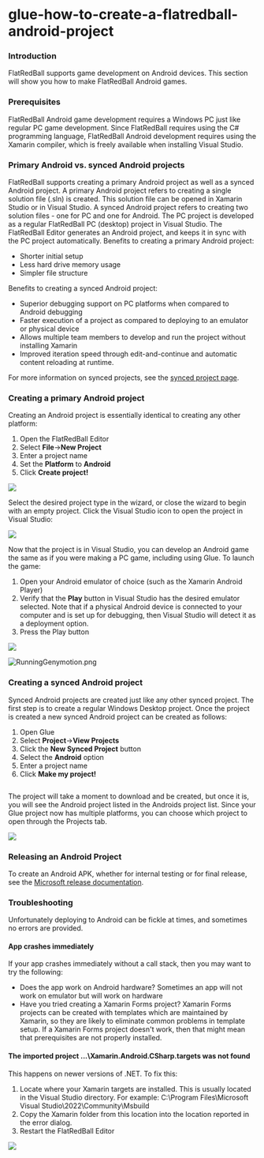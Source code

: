 # glue-how-to-create-a-flatredball-android-project

### Introduction

FlatRedBall supports game development on Android devices. This section will show you how to make FlatRedBall Android games.

### Prerequisites

FlatRedBall Android game development requires a Windows PC just like regular PC game development. Since FlatRedBall requires using the C# programming language, FlatRedBall Android development requires using the Xamarin compiler, which is freely available when installing Visual Studio.

### Primary Android vs. synced Android projects

FlatRedBall supports creating a primary Android project as well as a synced Android project. A primary Android project refers to creating a single solution file (.sln) is created. This solution file can be opened in Xamarin Studio or in Visual Studio. A synced Android project refers to creating two solution files - one for PC and one for Android. The PC project is developed as a regular FlatRedBall PC (desktop) project in Visual Studio. The FlatRedBall Editor generates an Android project, and keeps it in sync with the PC project automatically. Benefits to creating a primary Android project:

* Shorter initial setup
* Less hard drive memory usage
* Simpler file structure

Benefits to creating a synced Android project:

* Superior debugging support on PC platforms when compared to Android debugging
* Faster execution of a project as compared to deploying to an emulator or physical device
* Allows multiple team members to develop and run the project without installing Xamarin
* Improved iteration speed through edit-and-continue and automatic content reloading at runtime.

For more information on synced projects, see the [synced project page](../../../../../frb/docs/index.php).

### Creating a primary Android project

Creating an Android project is essentially identical to creating any other platform:

1. Open the FlatRedBall Editor
2. Select **File**->**New Project**
3. Enter a project name
4. Set the **Platform** to **Android**
5. Click **Create project!**

![](../../../../../media/2022-03-img_6235dcc952264.png)

Select the desired project type in the wizard, or close the wizard to begin with an empty project. Click the Visual Studio icon to open the project in Visual Studio:

![](../../../../../media/2022-03-img_6235dd408496f.png)

Now that the project is in Visual Studio, you can develop an Android game the same as if you were making a PC game, including using Glue. To launch the game:

1. Open your Android emulator of choice (such as the Xamarin Android Player)
2. Verify that the **Play** button in Visual Studio has the desired emulator selected. Note that if a physical Android device is connected to your computer and is set up for debugging, then Visual Studio will detect it as a deployment option.
3. Press the Play button

![](../../../../../media/2016-11-img_581ac5bb6021e.png)

![RunningGenymotion.png](../../../../../media/migrated_media-RunningGenymotion.png)

### Creating a synced Android project

Synced Android projects are created just like any other synced project. The first step is to create a regular Windows Desktop project. Once the project is created a new synced Android project can be created as follows:

1. Open Glue
2. Select **Project**->**View Projects**
3. Click the **New Synced Project** button
4. Select the **Android** option
5. Enter a project name
6. Click **Make my project!**



<figure><img src="../../../../../media/2016-01-2019-04-08_07-55-31.gif" alt=""><figcaption></figcaption></figure>

 The project will take a moment to download and be created, but once it is, you will see the Android project listed in the Androids project list. Since your Glue project now has multiple platforms, you can choose which project to open through the Projects tab.

![](../../../../../media/2019-04-img_5cab537d772c4.png)

### Releasing an Android Project

To create an Android APK, whether for internal testing or for final release, see the [Microsoft release documentation](https://docs.microsoft.com/en-us/xamarin/android/deploy-test/release-prep/?tabs=windows).

### Troubleshooting

Unfortunately deploying to Android can be fickle at times, and sometimes no errors are provided.

#### App crashes immediately

If your app crashes immediately without a call stack, then you may want to try the following:

* Does the app work on Android hardware? Sometimes an app will not work on emulator but will work on hardware
* Have you tried creating a Xamarin Forms project? Xamarin Forms projects can be created with templates which are maintained by Xamarin, so they are likely to eliminate common problems in template setup. If a Xamarin Forms project doesn't work, then that might mean that prerequisites are not properly installed.

#### The imported project ...\Xamarin.Android.CSharp.targets was not found

This happens on newer versions of .NET. To fix this:

1. Locate where your Xamarin targets are installed. This is usually located in the Visual Studio directory. For example: C:\Program Files\Microsoft Visual Studio\2022\Community\Msbuild
2. Copy the Xamarin folder from this location into the location reported in the error dialog.
3. Restart the FlatRedBall Editor

![](../../../../../media/2022-12-img_63b0c60e2d31f.png)

&#x20;
